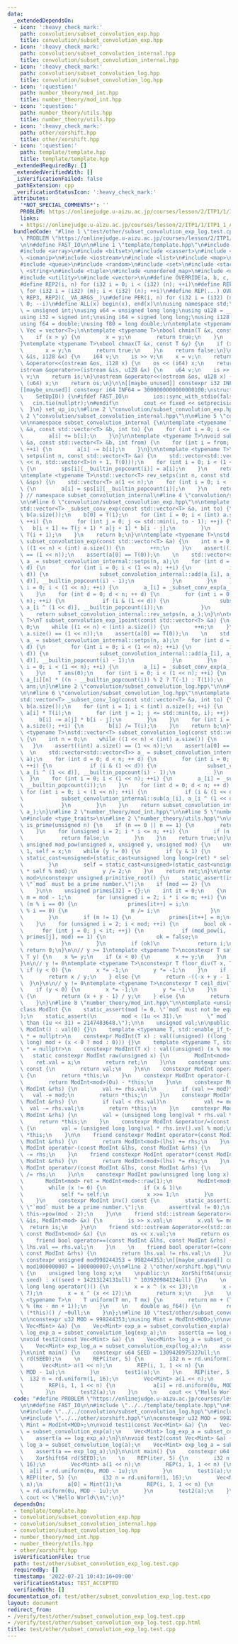 ```yaml
---
data:
  _extendedDependsOn:
  - icon: ':heavy_check_mark:'
    path: convolution/subset_convolution_exp.hpp
    title: convolution/subset_convolution_exp.hpp
  - icon: ':heavy_check_mark:'
    path: convolution/subset_convolution_internal.hpp
    title: convolution/subset_convolution_internal.hpp
  - icon: ':heavy_check_mark:'
    path: convolution/subset_convolution_log.hpp
    title: convolution/subset_convolution_log.hpp
  - icon: ':question:'
    path: number_theory/mod_int.hpp
    title: number_theory/mod_int.hpp
  - icon: ':question:'
    path: number_theory/utils.hpp
    title: number_theory/utils.hpp
  - icon: ':heavy_check_mark:'
    path: other/xorshift.hpp
    title: other/xorshift.hpp
  - icon: ':question:'
    path: template/template.hpp
    title: template/template.hpp
  _extendedRequiredBy: []
  _extendedVerifiedWith: []
  _isVerificationFailed: false
  _pathExtension: cpp
  _verificationStatusIcon: ':heavy_check_mark:'
  attributes:
    '*NOT_SPECIAL_COMMENTS*': ''
    PROBLEM: https://onlinejudge.u-aizu.ac.jp/courses/lesson/2/ITP1/1/ITP1_1_A
    links:
    - https://onlinejudge.u-aizu.ac.jp/courses/lesson/2/ITP1/1/ITP1_1_A
  bundledCode: "#line 1 \"test/other/subset_convolution_exp_log.test.cpp\"\n#define\
    \ PROBLEM \"https://onlinejudge.u-aizu.ac.jp/courses/lesson/2/ITP1/1/ITP1_1_A\"\
    \n\n#define FAST_IO\n\n#line 1 \"template/template.hpp\"\n#include <algorithm>\n\
    #include <array>\n#include <bitset>\n#include <cassert>\n#include <cmath>\n#include\
    \ <iomanip>\n#include <iostream>\n#include <list>\n#include <map>\n#include <numeric>\n\
    #include <queue>\n#include <random>\n#include <set>\n#include <stack>\n#include\
    \ <string>\n#include <tuple>\n#include <unordered_map>\n#include <unordered_set>\n\
    #include <utility>\n#include <vector>\n\n#define OVERRIDE(a, b, c, d, ...) d\n\
    #define REP2(i, n) for (i32 i = 0; i < (i32) (n); ++i)\n#define REP3(i, m, n)\
    \ for (i32 i = (i32) (m); i < (i32) (n); ++i)\n#define REP(...) OVERRIDE(__VA_ARGS__,\
    \ REP3, REP2)(__VA_ARGS__)\n#define PER(i, n) for (i32 i = (i32) (n) - 1; i >=\
    \ 0; --i)\n#define ALL(x) begin(x), end(x)\n\nusing namespace std;\n\nusing u32\
    \ = unsigned int;\nusing u64 = unsigned long long;\nusing u128 = __uint128_t;\n\
    using i32 = signed int;\nusing i64 = signed long long;\nusing i128 = __int128_t;\n\
    using f64 = double;\nusing f80 = long double;\n\ntemplate <typename T>\nusing\
    \ Vec = vector<T>;\n\ntemplate <typename T>\nbool chmin(T &x, const T &y) {\n\
    \    if (x > y) {\n        x = y;\n        return true;\n    }\n    return false;\n\
    }\ntemplate <typename T>\nbool chmax(T &x, const T &y) {\n    if (x < y) {\n \
    \       x = y;\n        return true;\n    }\n    return false;\n}\n\nistream &operator>>(istream\
    \ &is, i128 &x) {\n    i64 v;\n    is >> v;\n    x = v;\n    return is;\n}\nostream\
    \ &operator<<(ostream &os, i128 x) {\n    os << (i64) x;\n    return os;\n}\n\
    istream &operator>>(istream &is, u128 &x) {\n    u64 v;\n    is >> v;\n    x =\
    \ v;\n    return is;\n}\nostream &operator<<(ostream &os, u128 x) {\n    os <<\
    \ (u64) x;\n    return os;\n}\n\n[[maybe_unused]] constexpr i32 INF = 1000000100;\n\
    [[maybe_unused]] constexpr i64 INF64 = 3000000000000000100;\nstruct SetUpIO {\n\
    \    SetUpIO() {\n#ifdef FAST_IO\n        ios::sync_with_stdio(false);\n     \
    \   cin.tie(nullptr);\n#endif\n        cout << fixed << setprecision(15);\n  \
    \  }\n} set_up_io;\n#line 2 \"convolution/subset_convolution_exp.hpp\"\n\n#line\
    \ 2 \"convolution/subset_convolution_internal.hpp\"\n\n#line 5 \"convolution/subset_convolution_internal.hpp\"\
    \n\nnamespace subset_convolution_internal {\n\ntemplate <typename T>\nvoid add(std::vector<T>\
    \ &a, const std::vector<T> &b, int to) {\n    for (int i = 0; i <= to; ++i) {\n\
    \        a[i] += b[i];\n    }\n}\n\ntemplate <typename T>\nvoid sub(std::vector<T>\
    \ &a, const std::vector<T> &b, int from) {\n    for (int i = from; i < (int) a.size();\
    \ ++i) {\n        a[i] -= b[i];\n    }\n}\n\ntemplate <typename T>\nstd::vector<std::vector<T>>\
    \ setps(int n, const std::vector<T> &a) {\n    std::vector<std::vector<T>> sps(1\
    \ << n, std::vector<T>(n + 1, T(0)));\n    for (int i = 0; i < (1 << n); ++i)\
    \ {\n        sps[i][__builtin_popcount(i)] = a[i];\n    }\n    return sps;\n}\n\
    \ntemplate <typename T>\nstd::vector<T> rev_setps(int n, const std::vector<std::vector<T>>\
    \ &sps) {\n    std::vector<T> a(1 << n);\n    for (int i = 0; i < (1 << n); ++i)\
    \ {\n        a[i] = sps[i][__builtin_popcount(i)];\n    }\n    return a;\n}\n\n\
    } // namespace subset_convolution_internal\n#line 4 \"convolution/subset_convolution_exp.hpp\"\
    \n\n#line 6 \"convolution/subset_convolution_exp.hpp\"\n\ntemplate <typename T>\n\
    std::vector<T> _subset_conv_exp(const std::vector<T> &a, int to) {\n    std::vector<T>\
    \ b(a.size());\n    b[0] = T(1);\n    for (int i = 0; i < (int) a.size() - 1;\
    \ ++i) {\n        for (int j = 0; j <= std::min(i, to - 1); ++j) {\n         \
    \   b[i + 1] += T(j + 1) * a[j + 1] * b[i - j];\n        }\n        b[i + 1] /=\
    \ T(i + 1);\n    }\n    return b;\n}\n\ntemplate <typename T>\nstd::vector<T>\
    \ subset_convolution_exp(const std::vector<T> &a) {\n    int n = 0;\n    while\
    \ ((1 << n) < (int) a.size()) {\n        ++n;\n    }\n    assert((int) a.size()\
    \ == (1 << n));\n    assert(a[0] == T(0));\n    \n    std::vector<std::vector<T>>\
    \ a_ = subset_convolution_internal::setps(n, a);\n    for (int d = 0; d < n; ++\
    \ d) {\n        for (int i = 0; i < (1 << n); ++i) {\n            if (i & (1 <<\
    \ d)) {\n                subset_convolution_internal::add(a_[i], a_[i ^ (1 <<\
    \ d)], __builtin_popcount(i) - 1);\n            }\n        }\n    }\n    for (int\
    \ i = 0; i < (1 << n); ++i) {\n        a_[i] = _subset_conv_exp(a_[i], __builtin_popcount(i));\n\
    \    }\n    for (int d = 0; d < n; ++ d) {\n        for (int i = 0; i < (1 <<\
    \ n); ++i) {\n            if (i & (1 << d)) {\n                subset_convolution_internal::sub(a_[i],\
    \ a_[i ^ (1 << d)], __builtin_popcount(i));\n            }\n        }\n    }\n\
    \    return subset_convolution_internal::rev_setps(n, a_);\n}\n\ntemplate <typename\
    \ T>\nT subset_convolution_exp_1point(const std::vector<T> &a) {\n    int n =\
    \ 0;\n    while ((1 << n) < (int) a.size()) {\n        ++n;\n    }\n    assert((int)\
    \ a.size() == (1 << n));\n    assert(a[0] == T(0));\n    \n    std::vector<std::vector<T>>\
    \ a_ = subset_convolution_internal::setps(n, a);\n    for (int d = 0; d < n; ++\
    \ d) {\n        for (int i = 0; i < (1 << n); ++i) {\n            if (i & (1 <<\
    \ d)) {\n                subset_convolution_internal::add(a_[i], a_[i ^ (1 <<\
    \ d)], __builtin_popcount(i) - 1);\n            }\n        }\n    }\n    for (int\
    \ i = 0; i < (1 << n); ++i) {\n        a_[i] = _subset_conv_exp(a_[i], __builtin_popcount(i));\n\
    \    }\n    T ans(0);\n    for (int i = 0; i < (1 << n); ++i) {\n        ans +=\
    \ a_[i][n] * ((n - __builtin_popcount(i)) % 2 ? T(-1) : T(1));\n    }\n    return\
    \ ans;\n}\n#line 2 \"convolution/subset_convolution_log.hpp\"\n\n#line 4 \"convolution/subset_convolution_log.hpp\"\
    \n\n#line 6 \"convolution/subset_convolution_log.hpp\"\n\ntemplate <typename T>\n\
    std::vector<T> _subset_conv_log(const std::vector<T> &a, int to) {\n    std::vector<T>\
    \ b(a.size());\n    for (int i = 1; i < (int) a.size(); ++i) {\n        b[i] =\
    \ a[i] * T(i);\n        for (int j = 1; j <= std::min(to, i); ++j) {\n       \
    \     b[i] -= a[j] * b[i - j];\n        }\n    }\n    for (int i = 1; i < (int)\
    \ a.size(); ++i) {\n        b[i] /= T(i);\n    }\n    return b;\n}\n\ntemplate\
    \ <typename T>\nstd::vector<T> subset_convolution_log(const std::vector<T> &a)\
    \ {\n    int n = 0;\n    while ((1 << n) < (int) a.size()) {\n        ++n;\n \
    \   }\n    assert((int) a.size() == (1 << n));\n    assert(a[0] == T(1));\n  \
    \  \n    std::vector<std::vector<T>> a_ = subset_convolution_internal::setps(n,\
    \ a);\n    for (int d = 0; d < n; ++ d) {\n        for (int i = 0; i < (1 << n);\
    \ ++i) {\n            if (i & (1 << d)) {\n                subset_convolution_internal::add(a_[i],\
    \ a_[i ^ (1 << d)], __builtin_popcount(i) - 1);\n            }\n        }\n  \
    \  }\n    for (int i = 0; i < (1 << n); ++i) {\n        a_[i] = _subset_conv_log(a_[i],\
    \ __builtin_popcount(i));\n    }\n    for (int d = 0; d < n; ++ d) {\n       \
    \ for (int i = 0; i < (1 << n); ++i) {\n            if (i & (1 << d)) {\n    \
    \            subset_convolution_internal::sub(a_[i], a_[i ^ (1 << d)], __builtin_popcount(i));\n\
    \            }\n        }\n    }\n    return subset_convolution_internal::rev_setps(n,\
    \ a_);\n}\n#line 2 \"number_theory/mod_int.hpp\"\n\n#line 5 \"number_theory/mod_int.hpp\"\
    \n#include <type_traits>\n\n#line 2 \"number_theory/utils.hpp\"\n\nconstexpr bool\
    \ is_prime(unsigned n) {\n    if (n == 0 || n == 1) {\n        return false;\n\
    \    }\n    for (unsigned i = 2; i * i <= n; ++i) {\n        if (n % i == 0) {\n\
    \            return false;\n        }\n    }\n    return true;\n}\n\nconstexpr\
    \ unsigned mod_pow(unsigned x, unsigned y, unsigned mod) {\n    unsigned ret =\
    \ 1, self = x;\n    while (y != 0) {\n        if (y & 1) {\n            ret =\
    \ static_cast<unsigned>(static_cast<unsigned long long>(ret) * self % mod);\n\
    \        }\n        self = static_cast<unsigned>(static_cast<unsigned long long>(self)\
    \ * self % mod);\n        y /= 2;\n    }\n    return ret;\n}\n\ntemplate <unsigned\
    \ mod>\nconstexpr unsigned primitive_root() {\n    static_assert(is_prime(mod),\
    \ \"`mod` must be a prime number.\");\n    if (mod == 2) {\n        return 1;\n\
    \    }\n\n    unsigned primes[32] = {};\n    int it = 0;\n    {\n        unsigned\
    \ m = mod - 1;\n        for (unsigned i = 2; i * i <= m; ++i) {\n            if\
    \ (m % i == 0) {\n                primes[it++] = i;\n                while (m\
    \ % i == 0) {\n                    m /= i;\n                }\n            }\n\
    \        }\n        if (m != 1) {\n            primes[it++] = m;\n        }\n\
    \    }\n    for (unsigned i = 2; i < mod; ++i) {\n        bool ok = true;\n  \
    \      for (int j = 0; j < it; ++j) {\n            if (mod_pow(i, (mod - 1) /\
    \ primes[j], mod) == 1) {\n                ok = false;\n                break;\n\
    \            }\n        }\n        if (ok)\n            return i;\n    }\n   \
    \ return 0;\n}\n\n// y >= 1\ntemplate <typename T>\nconstexpr T safe_mod(T x,\
    \ T y) {\n    x %= y;\n    if (x < 0) {\n        x += y;\n    }\n    return x;\n\
    }\n\n// y != 0\ntemplate <typename T>\nconstexpr T floor_div(T x, T y) {\n   \
    \ if (y < 0) {\n        x *= -1;\n        y *= -1;\n    }\n    if (x >= 0) {\n\
    \        return x / y;\n    } else {\n        return -((-x + y - 1) / y);\n  \
    \  }\n}\n\n// y != 0\ntemplate <typename T>\nconstexpr T ceil_div(T x, T y) {\n\
    \    if (y < 0) {\n        x *= -1;\n        y *= -1;\n    }\n    if (x >= 0)\
    \ {\n        return (x + y - 1) / y;\n    } else {\n        return -(-x / y);\n\
    \    }\n}\n#line 8 \"number_theory/mod_int.hpp\"\n\ntemplate <unsigned mod>\n\
    class ModInt {\n    static_assert(mod != 0, \"`mod` must not be equal to 0.\"\
    );\n    static_assert(\n        mod < (1u << 31),\n        \"`mod` must be less\
    \ than (1u << 31) = 2147483648.\");\n\n    unsigned val;\n\npublic:\n    constexpr\
    \ ModInt() : val(0) {}\n    template <typename T, std::enable_if_t<std::is_signed_v<T>>\
    \ * = nullptr>\n    constexpr ModInt(T x) : val((unsigned) ((long long) x % (long\
    \ long) mod + (x < 0 ? mod : 0))) {}\n    template <typename T, std::enable_if_t<std::is_unsigned_v<T>>\
    \ * = nullptr>\n    constexpr ModInt(T x) : val((unsigned) (x % mod)) {}\n\n \
    \   static constexpr ModInt raw(unsigned x) {\n        ModInt<mod> ret;\n    \
    \    ret.val = x;\n        return ret;\n    }\n\n    constexpr unsigned get_val()\
    \ const {\n        return val;\n    }\n\n    constexpr ModInt operator+() const\
    \ {\n        return *this;\n    }\n    constexpr ModInt operator-() const {\n\
    \        return ModInt<mod>(0u) - *this;\n    }\n\n    constexpr ModInt &operator+=(const\
    \ ModInt &rhs) {\n        val += rhs.val;\n        if (val >= mod)\n         \
    \   val -= mod;\n        return *this;\n    }\n    constexpr ModInt &operator-=(const\
    \ ModInt &rhs) {\n        if (val < rhs.val)\n            val += mod;\n      \
    \  val -= rhs.val;\n        return *this;\n    }\n    constexpr ModInt &operator*=(const\
    \ ModInt &rhs) {\n        val = (unsigned long long)val * rhs.val % mod;\n   \
    \     return *this;\n    }\n    constexpr ModInt &operator/=(const ModInt &rhs)\
    \ {\n        val = (unsigned long long)val * rhs.inv().val % mod;\n        return\
    \ *this;\n    }\n\n    friend constexpr ModInt operator+(const ModInt &lhs, const\
    \ ModInt &rhs) {\n        return ModInt<mod>(lhs) += rhs;\n    }\n    friend constexpr\
    \ ModInt operator-(const ModInt &lhs, const ModInt &rhs) {\n        return ModInt<mod>(lhs)\
    \ -= rhs;\n    }\n    friend constexpr ModInt operator*(const ModInt &lhs, const\
    \ ModInt &rhs) {\n        return ModInt<mod>(lhs) *= rhs;\n    }\n    friend constexpr\
    \ ModInt operator/(const ModInt &lhs, const ModInt &rhs) {\n        return ModInt<mod>(lhs)\
    \ /= rhs;\n    }\n\n    constexpr ModInt pow(unsigned long long x) const {\n \
    \       ModInt<mod> ret = ModInt<mod>::raw(1);\n        ModInt<mod> self = *this;\n\
    \        while (x != 0) {\n            if (x & 1)\n                ret *= self;\n\
    \            self *= self;\n            x >>= 1;\n        }\n        return ret;\n\
    \    }\n    constexpr ModInt inv() const {\n        static_assert(is_prime(mod),\
    \ \"`mod` must be a prime number.\");\n        assert(val != 0);\n        return\
    \ this->pow(mod - 2);\n    }\n\n    friend std::istream &operator>>(std::istream\
    \ &is, ModInt<mod> &x) {\n        is >> x.val;\n        x.val %= mod;\n      \
    \  return is;\n    }\n\n    friend std::ostream &operator<<(std::ostream &os,\
    \ const ModInt<mod> &x) {\n        os << x.val;\n        return os;\n    }\n\n\
    \    friend bool operator==(const ModInt &lhs, const ModInt &rhs) {\n        return\
    \ lhs.val == rhs.val;\n    }\n    \n    friend bool operator!=(const ModInt &lhs,\
    \ const ModInt &rhs) {\n        return lhs.val != rhs.val;\n    }\n};\n\n[[maybe_unused]]\
    \ constexpr unsigned mod998244353 = 998244353;\n[[maybe_unused]] constexpr unsigned\
    \ mod1000000007 = 1000000007;\n\n#line 2 \"other/xorshift.hpp\"\n\nclass XorShift64\
    \ {\n    unsigned long long x;\n    \npublic:\n    XorShift64(unsigned long long\
    \ seed) : x((seed + 14213124131ull) ^ 103920984124ull) {}\n    \n    unsigned\
    \ long long operator()() {\n        x = x ^ (x << 13);\n        x = x ^ (x >>\
    \ 7);\n        x = x ^ (x << 17);\n        return x;\n    }\n    \n    template\
    \ <typename T>\n    T uniform(T mn, T mx) {\n        return mn + (T) ((*this)()\
    \ % (mx - mn + 1));\n    }\n    \n    double as_f64() {\n        return (double)\
    \ (*this)() / ~0ull;\n    }\n};\n#line 10 \"test/other/subset_convolution_exp_log.test.cpp\"\
    \n\nconstexpr u32 MOD = 998244353;\nusing Mint = ModInt<MOD>;\n\nvoid test1(const\
    \ Vec<Mint> &a) {\n    Vec<Mint> exp_a = subset_convolution_exp(a);\n    Vec<Mint>\
    \ log_exp_a = subset_convolution_log(exp_a);\n    assert(a == log_exp_a);\n}\n\
    \nvoid test2(const Vec<Mint> &a) {\n    Vec<Mint> log_a = subset_convolution_log(a);\n\
    \    Vec<Mint> exp_log_a = subset_convolution_exp(log_a);\n    assert(a == exp_log_a);\n\
    }\n\nint main() {\n    constexpr u64 SEED = 1309420975327ull;\n    XorShift64\
    \ rd(SEED);\n    \n    REP(iter, 5) {\n        i32 n = rd.uniform(1, 16);\n  \
    \      Vec<Mint> a(1 << n);\n        REP(i, 1, 1 << n) {\n            a[i] = rd.uniform(0u,\
    \ MOD - 1u);\n        }\n        test1(a);\n    }\n    REP(iter, 5) {\n      \
    \  i32 n = rd.uniform(1, 16);\n        Vec<Mint> a(1 << n);\n        a[0] = Mint(1);\n\
    \        REP(i, 1, 1 << n) {\n            a[i] = rd.uniform(0u, MOD - 1u);\n \
    \       }\n        test2(a);\n    }\n    \n    cout << \"Hello World\\n\";\n}\n"
  code: "#define PROBLEM \"https://onlinejudge.u-aizu.ac.jp/courses/lesson/2/ITP1/1/ITP1_1_A\"\
    \n\n#define FAST_IO\n\n#include \"../../template/template.hpp\"\n#include \"../../convolution/subset_convolution_exp.hpp\"\
    \n#include \"../../convolution/subset_convolution_log.hpp\"\n#include \"../../number_theory/mod_int.hpp\"\
    \n#include \"../../other/xorshift.hpp\"\n\nconstexpr u32 MOD = 998244353;\nusing\
    \ Mint = ModInt<MOD>;\n\nvoid test1(const Vec<Mint> &a) {\n    Vec<Mint> exp_a\
    \ = subset_convolution_exp(a);\n    Vec<Mint> log_exp_a = subset_convolution_log(exp_a);\n\
    \    assert(a == log_exp_a);\n}\n\nvoid test2(const Vec<Mint> &a) {\n    Vec<Mint>\
    \ log_a = subset_convolution_log(a);\n    Vec<Mint> exp_log_a = subset_convolution_exp(log_a);\n\
    \    assert(a == exp_log_a);\n}\n\nint main() {\n    constexpr u64 SEED = 1309420975327ull;\n\
    \    XorShift64 rd(SEED);\n    \n    REP(iter, 5) {\n        i32 n = rd.uniform(1,\
    \ 16);\n        Vec<Mint> a(1 << n);\n        REP(i, 1, 1 << n) {\n          \
    \  a[i] = rd.uniform(0u, MOD - 1u);\n        }\n        test1(a);\n    }\n   \
    \ REP(iter, 5) {\n        i32 n = rd.uniform(1, 16);\n        Vec<Mint> a(1 <<\
    \ n);\n        a[0] = Mint(1);\n        REP(i, 1, 1 << n) {\n            a[i]\
    \ = rd.uniform(0u, MOD - 1u);\n        }\n        test2(a);\n    }\n    \n   \
    \ cout << \"Hello World\\n\";\n}"
  dependsOn:
  - template/template.hpp
  - convolution/subset_convolution_exp.hpp
  - convolution/subset_convolution_internal.hpp
  - convolution/subset_convolution_log.hpp
  - number_theory/mod_int.hpp
  - number_theory/utils.hpp
  - other/xorshift.hpp
  isVerificationFile: true
  path: test/other/subset_convolution_exp_log.test.cpp
  requiredBy: []
  timestamp: '2022-07-21 10:43:16+09:00'
  verificationStatus: TEST_ACCEPTED
  verifiedWith: []
documentation_of: test/other/subset_convolution_exp_log.test.cpp
layout: document
redirect_from:
- /verify/test/other/subset_convolution_exp_log.test.cpp
- /verify/test/other/subset_convolution_exp_log.test.cpp.html
title: test/other/subset_convolution_exp_log.test.cpp
---
```


